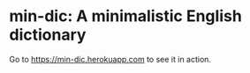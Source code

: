 # min-dic: A minimalistic English dictionary

Go to https://min-dic.herokuapp.com to see it in action.
